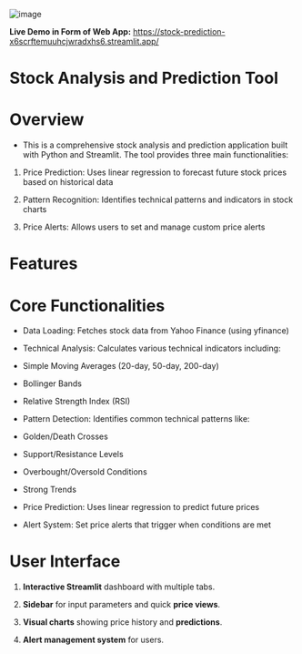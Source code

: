 ![image](https://github.com/user-attachments/assets/5549006c-a2ef-4d33-8344-723b80243426)



**Live Demo in Form of Web App:**
https://stock-prediction-x6scrftemuuhcjwradxhs6.streamlit.app/

# Stock Analysis and Prediction Tool

# Overview
* This is a comprehensive stock analysis and prediction application built with Python and Streamlit. The tool provides three main functionalities:

1. Price Prediction: Uses linear regression to forecast future stock prices based on historical data

2. Pattern Recognition: Identifies technical patterns and indicators in stock charts

3. Price Alerts: Allows users to set and manage custom price alerts

# Features

# Core Functionalities

* Data Loading: Fetches stock data from Yahoo Finance (using yfinance)

* Technical Analysis: Calculates various technical indicators including:

* Simple Moving Averages (20-day, 50-day, 200-day)

* Bollinger Bands

* Relative Strength Index (RSI)

* Pattern Detection: Identifies common technical patterns like:

* Golden/Death Crosses

* Support/Resistance Levels

* Overbought/Oversold Conditions

* Strong Trends

* Price Prediction: Uses linear regression to predict future prices

* Alert System: Set price alerts that trigger when conditions are met


# User Interface

1. **Interactive Streamlit** dashboard with multiple tabs.

2. **Sidebar** for input parameters and quick **price views**.

3. **Visual charts** showing price history and **predictions**.

4. **Alert management system** for users.
